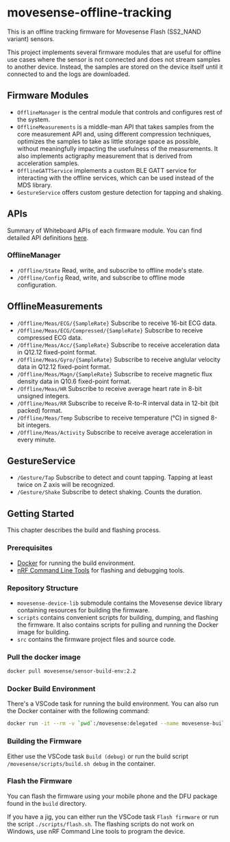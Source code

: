 # movesense-offline-tracking

This is an offline tracking firmware for Movesense Flash (SS2_NAND variant) sensors.

This project implements several firmware modules that are useful for offline use cases where the sensor is not connected and does not stream samples to another device. Instead, the samples are stored on the device itself until it connected to and the logs are downloaded.

## Firmware Modules

- `OfflineManager` is the central module that controls and configures rest of the system.
- `OfflineMeasurements` is a middle-man API that takes samples from the core measurement API and, using different compression techniques, optimizes the samples to take as little storage space as possible, without meaningfully impacting the usefulness of the measurements. It also implements actigraphy measurement that is derived from acceleration samples.
- `OfflineGATTService` implements a custom BLE GATT service for interacting with the offline services, which can be used instead of the MDS library.
- `GestureService` offers custom gesture detection for tapping and shaking.

## APIs

Summary of Whiteboard APIs of each firmware module. You can find detailed API definitions [here](./src/wbresources/).

### OfflineManager

- `/Offline/State` Read, write, and subscribe to offline mode's state.
- `/Offline/Config` Read, write, and subscribe to offline mode configuration.

## OfflineMeasurements

- `/Offline/Meas/ECG/{SampleRate}` Subscribe to receive 16-bit ECG data.
- `/Offline/Meas/ECG/Compressed/{SampleRate}` Subscribe to receive compressed ECG data.
- `/Offline/Meas/Acc/{SampleRate}` Subscribe to receive acceleration data in Q12.12 fixed-point format.
- `/Offline/Meas/Gyro/{SampleRate}` Subscribe to receive anglular velocity data in Q12.12 fixed-point format.
- `/Offline/Meas/Magn/{SampleRate}` Subscribe to receive magnetic flux density data in Q10.6 fixed-point format.
- `/Offline/Meas/HR` Subscribe to receive average heart rate in 8-bit unsigned integers.
- `/Offline/Meas/RR` Subscribe to receive R-to-R interval data in 12-bit (bit packed) format.
- `/Offline/Meas/Temp` Subscribe to receive temperature (°C) in signed 8-bit integers.
- `/Offline/Meas/Activity` Subscribe to receive average acceleration in every minute.

## GestureService

- `/Gesture/Tap` Subscribe to detect and count tapping. Tapping at least twice on Z axis will be recognized.
- `/Gesture/Shake` Subscribe to detect shaking. Counts the duration.

## Getting Started

This chapter describes the build and flashing process.

### Prerequisites

- [Docker](https://www.docker.com/) for running the build environment.
- [nRF Command Line Tools](https://www.nordicsemi.com/Products/Development-tools/nRF-Command-Line-Tools) for flashing and debugging tools.

### Repository Structure

- `movesense-device-lib` submodule contains the Movesense device library containing resources for building the firmware.
- `scripts` contains convenient scripts for building, dumping, and flashing the firmware. It also contains scripts for pulling and running the Docker image for building.
- `src` contains the firmware project files and source code.

### Pull the docker image

```sh
docker pull movesense/sensor-build-env:2.2
```

### Docker Build Environment

There's a VSCode task for running the build environment. You can also run the Docker container with the following command:

```sh
docker run -it --rm -v `pwd`:/movesense:delegated --name movesense-build-env movesense/sensor-build-env:2.2
```

### Building the Firmware

Either use the VSCode task `Build (debug)` or run the build script `/movesense/scripts/build.sh debug` in the container.

### Flash the Firmware

You can flash the firmware using your mobile phone and the DFU package found in the `build` directory. 

If you have a jig, you can either run the VSCode task `Flash firmware` or run the script `./scripts/flash.sh`. The flashing scripts do not work on Windows, use nRF Command Line tools to program the device.

